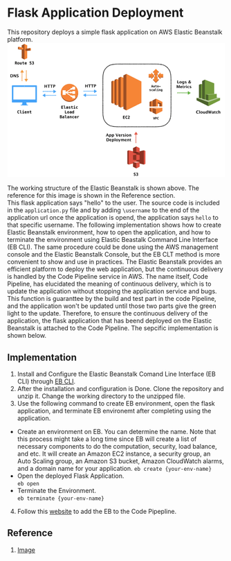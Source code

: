 # Flask Application Deployment
This repository deploys a simple flask application on AWS Elastic Beanstalk platform. 
![image](img/EB.png)

The working structure of the Elastic Beanstalk is shown above. The reference for this image is shown in the Reference section.  
This flask application says "hello" to the user. The source code is included in the `application.py` file and by adding `\username` to the end of the application url once the application is opend, the application says `hello` to that specific username. The following implementation shows how to create Elastic Beanstalk environment, how to open the application, and how to terminate the environment using Elastic Beastalk Command Line Interface (EB CLI). The same procedure could be done using the AWS management console and the Elastic Beanstalk Console, but the EB CLT method is more convenient to show and use in practices. The Elastic Beanstalk provides an efficient platform to deploy the web application, but the continuous delivery is handled by the Code Pipeline service in AWS. The name itself, Code Pipeline, has elucidated the meaning of continuous delivery, which is to update the application without stopping the application service and bugs. This function is guaranttee by the build and test part in the code Pipeline, and the application won't be updated until those two parts give the green light to the update. Therefore, to ensure the continuous delivery of the application, the flask application that has beend deployed on the Elastic Beanstalk is attached to the Code Pipeline. The sepcific implementation is shown below. 

## Implementation 
1. Install and Configure the Elastic Beanstalk Comand Line Interface (EB CLI) through [EB CLI](https://docs.aws.amazon.com/elasticbeanstalk/latest/dg/eb-cli3-install.html). 
2. After the installation and configuration is Done. Clone the repository and unzip it. Change the working directory to the unzipped file.
3. Use the following command to create EB environment, open the flask application, and terminate EB environemt after completing using the application.  
+ Create an environment on EB. You can determine the name. Note that this process might take a long time since EB will create a list of necessary components to do the computation, security, load balance, and etc. It will create an Amazon EC2 instance, a security group, an Auto Scaling group, an Amazon S3 bucket, Amazon CloudWatch alarms, and a domain name for your application. 
`eb create {your-env-name}`  
+ Open the deployed Flask Application.  
`eb open`  
+ Terminate the Environment.  
`eb terminate {your-env-name}`
4. Follow this [website]() to add the EB to the Code Pipepline. 
## Reference 
1. [Image](https://dev.to/frosnerd/deploying-an-http-api-on-aws-using-elastic-beanstalk-5dh7)
